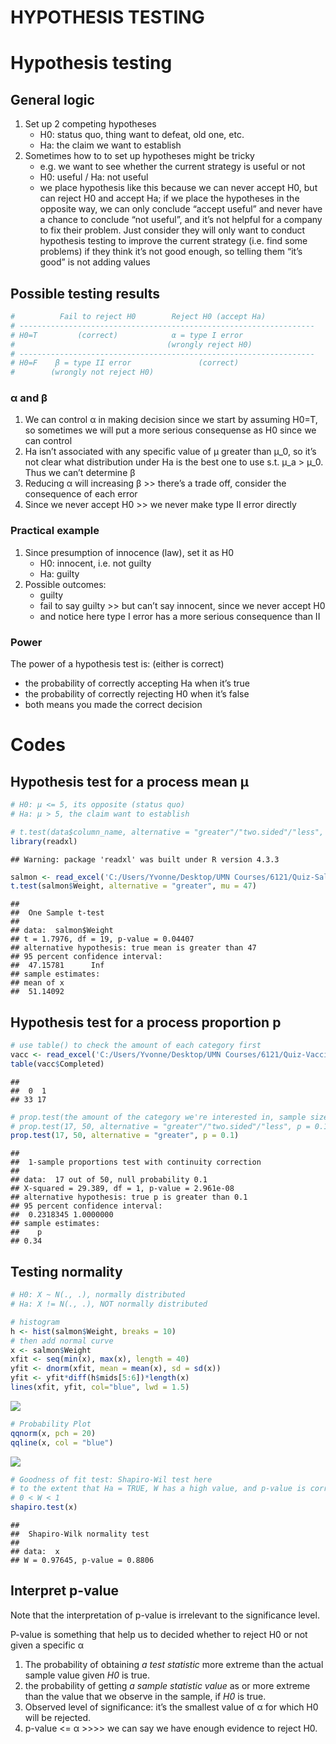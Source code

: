 HYPOTHESIS TESTING
================

# Hypothesis testing

## General logic

1.  Set up 2 competing hypotheses
    - H0: status quo, thing want to defeat, old one, etc.  
    - Ha: the claim we want to establish
2.  Sometimes how to to set up hypotheses might be tricky
    - e.g. we want to see whether the current strategy is useful or
      not  
    - H0: useful / Ha: not useful  
    - we place hypothesis like this because we can never accept H0, but
      can reject H0 and accept Ha; if we place the hypotheses in the
      opposite way, we can only conclude “accept useful” and never have
      a chance to conclude “not useful”, and it’s not helpful for a
      company to fix their problem. Just consider they will only want to
      conduct hypothesis testing to improve the current strategy
      (i.e. find some problems) if they think it’s not good enough, so
      telling them “it’s good” is not adding values

## Possible testing results

``` r
#          Fail to reject H0        Reject H0 (accept Ha)
# ------------------------------------------------------------------
# H0=T         (correct)            α = type I error
#                                  (wrongly reject H0)
# ------------------------------------------------------------------
# H0=F    β = type II error               (correct)
#        (wrongly not reject H0)
```

### α and β

1.  We can control α in making decision since we start by assuming H0=T,
    so sometimes we will put a more serious consequense as H0 since we
    can control  
2.  Ha isn’t associated with any specific value of μ greater than μ_0,
    so it’s not clear what distribution under Ha is the best one to use
    s.t. μ_a \> μ_0. Thus we can’t determine β  
3.  Reducing α will increasing β \>\> there’s a trade off, consider the
    consequence of each error  
4.  Since we never accept H0 \>\> we never make type II error directly

### Practical example

1.  Since presumption of innocence (law), set it as H0
    - H0: innocent, i.e. not guilty  
    - Ha: guilty
2.  Possible outcomes:
    - guilty  
    - fail to say guilty \>\> but can’t say innocent, since we never
      accept H0  
    - and notice here type I error has a more serious consequence than
      II

### Power

The power of a hypothesis test is: (either is correct)  
- the probability of correctly accepting Ha when it’s true  
- the probability of correctly rejecting H0 when it’s false  
- both means you made the correct decision

# Codes

## Hypothesis test for a process mean μ

``` r
# H0: μ <= 5, its opposite (status quo)
# Ha: μ > 5, the claim want to establish

# t.test(data$column_name, alternative = "greater"/"two.sided"/"less", mu)
library(readxl)
```

    ## Warning: package 'readxl' was built under R version 4.3.3

``` r
salmon <- read_excel('C:/Users/Yvonne/Desktop/UMN Courses/6121/Quiz-Salmon.xlsx')
t.test(salmon$Weight, alternative = "greater", mu = 47)
```

    ## 
    ##  One Sample t-test
    ## 
    ## data:  salmon$Weight
    ## t = 1.7976, df = 19, p-value = 0.04407
    ## alternative hypothesis: true mean is greater than 47
    ## 95 percent confidence interval:
    ##  47.15781      Inf
    ## sample estimates:
    ## mean of x 
    ##  51.14092

## Hypothesis test for a process proportion p

``` r
# use table() to check the amount of each category first
vacc <- read_excel('C:/Users/Yvonne/Desktop/UMN Courses/6121/Quiz-Vaccine.xlsx')
table(vacc$Completed)
```

    ## 
    ##  0  1 
    ## 33 17

``` r
# prop.test(the amount of the category we're interested in, sample size, alternative)
# prop.test(17, 50, alternative = "greater"/"two.sided"/"less", p = 0.1)
prop.test(17, 50, alternative = "greater", p = 0.1)
```

    ## 
    ##  1-sample proportions test with continuity correction
    ## 
    ## data:  17 out of 50, null probability 0.1
    ## X-squared = 29.389, df = 1, p-value = 2.961e-08
    ## alternative hypothesis: true p is greater than 0.1
    ## 95 percent confidence interval:
    ##  0.2318345 1.0000000
    ## sample estimates:
    ##    p 
    ## 0.34

## Testing normality

``` r
# H0: X ~ N(., .), normally distributed 
# Ha: X != N(., .), NOT normally distributed 

# histogram
h <- hist(salmon$Weight, breaks = 10)
# then add normal curve
x <- salmon$Weight
xfit <- seq(min(x), max(x), length = 40)
yfit <- dnorm(xfit, mean = mean(x), sd = sd(x))
yfit <- yfit*diff(h$mids[5:6])*length(x)
lines(xfit, yfit, col="blue", lwd = 1.5)
```

![](3_hypothesis_testing_files/figure-gfm/unnamed-chunk-4-1.png)<!-- -->

``` r
# Probability Plot
qqnorm(x, pch = 20)
qqline(x, col = "blue")
```

![](3_hypothesis_testing_files/figure-gfm/unnamed-chunk-4-2.png)<!-- -->

``` r
# Goodness of fit test: Shapiro-Wil test here
# to the extent that Ha = TRUE, W has a high value, and p-value is correspondingly low
# 0 < W < 1
shapiro.test(x)
```

    ## 
    ##  Shapiro-Wilk normality test
    ## 
    ## data:  x
    ## W = 0.97645, p-value = 0.8806

## Interpret p-value

Note that the interpretation of p-value is irrelevant to the
significance level.

P-value is something that help us to decided whether to reject H0 or not
given a specific α

1.  The probability of obtaining *a test statistic* more extreme than
    the actual sample value given *H0* is true.  
2.  the probability of getting *a sample statistic value* as or more
    extreme than the value that we observe in the sample, if *H0* is
    true.  
3.  Observed level of significance: it’s the smallest value of α for
    which H0 will be rejected.  
4.  p-value \<= α \>\>\>\> we can say we have enough evidence to reject
    H0.
